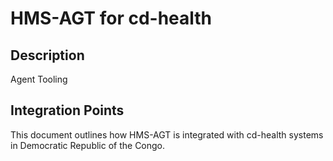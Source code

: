 # HMS-AGT for cd-health

## Description

Agent Tooling

## Integration Points

This document outlines how HMS-AGT is integrated with cd-health systems in Democratic Republic of the Congo.
